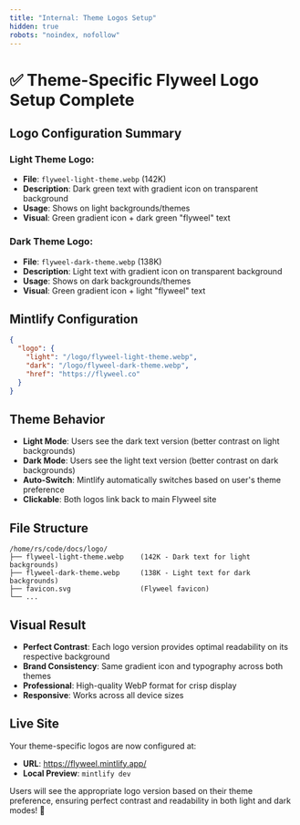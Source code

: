 ```yaml
---
title: "Internal: Theme Logos Setup"
hidden: true
robots: "noindex, nofollow"
---
```


# ✅ Theme-Specific Flyweel Logo Setup Complete

## Logo Configuration Summary

### **Light Theme Logo:**
- **File**: `flyweel-light-theme.webp` (142K)
- **Description**: Dark green text with gradient icon on transparent background
- **Usage**: Shows on light backgrounds/themes
- **Visual**: Green gradient icon + dark green "flyweel" text

### **Dark Theme Logo:**  
- **File**: `flyweel-dark-theme.webp` (138K)
- **Description**: Light text with gradient icon on transparent background
- **Usage**: Shows on dark backgrounds/themes  
- **Visual**: Green gradient icon + light "flyweel" text

## Mintlify Configuration
```json
{
  "logo": {
    "light": "/logo/flyweel-light-theme.webp",
    "dark": "/logo/flyweel-dark-theme.webp", 
    "href": "https://flyweel.co"
  }
}
```

## Theme Behavior
- **Light Mode**: Users see the dark text version (better contrast on light backgrounds)
- **Dark Mode**: Users see the light text version (better contrast on dark backgrounds)  
- **Auto-Switch**: Mintlify automatically switches based on user's theme preference
- **Clickable**: Both logos link back to main Flyweel site

## File Structure
```
/home/rs/code/docs/logo/
├── flyweel-light-theme.webp    (142K - Dark text for light backgrounds)
├── flyweel-dark-theme.webp     (138K - Light text for dark backgrounds)
├── favicon.svg                 (Flyweel favicon)
└── ...
```

## Visual Result
- **Perfect Contrast**: Each logo version provides optimal readability on its respective background
- **Brand Consistency**: Same gradient icon and typography across both themes
- **Professional**: High-quality WebP format for crisp display
- **Responsive**: Works across all device sizes

## Live Site
Your theme-specific logos are now configured at:
- **URL**: https://flyweel.mintlify.app/
- **Local Preview**: `mintlify dev`

Users will see the appropriate logo version based on their theme preference, ensuring perfect contrast and readability in both light and dark modes! 🚀
